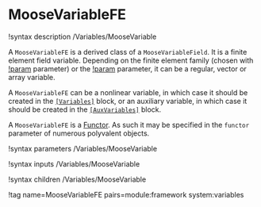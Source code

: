 # MooseVariableFE

!syntax description /Variables/MooseVariable

A `MooseVariableFE` is a derived class of a `MooseVariableField`. It is a finite element field variable.
Depending on the finite element family (chosen with [!param](/Variables/MooseVariable/family) parameter)
or the [!param](/Variables/MooseVariable/components) parameter,
it can be a regular, vector or array variable.

A `MooseVariableFE` can be a nonlinear variable, in which case it should be created in the [`[Variables]`](syntax/Variables/index.md)
block, or an auxiliary variable, in which case it should be created in the [`[AuxVariables]`](syntax/AuxVariables/index.md) block.

A `MooseVariableFE` is a [Functor](syntax/Functors/index.md). As such it may be specified in the `functor` parameter of
numerous polyvalent objects.

!syntax parameters /Variables/MooseVariable

!syntax inputs /Variables/MooseVariable

!syntax children /Variables/MooseVariable

!tag name=MooseVariableFE pairs=module:framework system:variables
